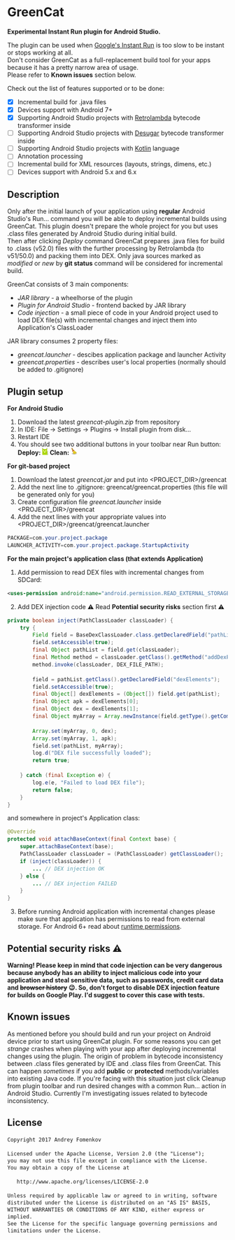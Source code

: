 GreenCat
=========

**Experimental Instant Run plugin for Android Studio.**

The plugin can be used when [Google's Instant Run](https://developer.android.com/studio/run/index.html#instant-run) is too slow to be instant or stops working at all.</br>
Don't consider GreenCat as a full-replacement build tool for your apps because it has a pretty narrow area of usage.</br>
Please refer to **Known issues** section below.

Check out the list of features supported or to be done:
- [x] Incremental build for .java files
- [x] Devices support with Android 7+
- [x] Supporting Android Studio projects with [Retrolambda](https://github.com/orfjackal/retrolambda) bytecode transformer inside
- [ ] Supporting Android Studio projects with [Desugar](https://developer.android.com/studio/write/java8-support.html) bytecode transformer inside
- [ ] Supporting Android Studio projects with [Kotlin](https://kotlinlang.org) language
- [ ] Annotation processing
- [ ] Incremental build for XML resources (layouts, strings, dimens, etc.)
- [ ] Devices support with Android 5.x and 6.x

Description
-------------------------

Only after the initial launch of your application using **regular** Android Studio's Run... command you will be able to deploy incremental builds using GreenCat. This plugin doesn't prepare the whole project for you but uses .class files generated by Android Studio during initial build.</br>
Then after clicking *Deploy* command GreenCat prepares .java files for build to .class (v52.0) files with the further processing by Retrolambda (to v51/50.0) and packing them into DEX. Only java sources marked as *modified* or *new* by **git status** command will be considered for incremental build.

GreenCat consists of 3 main components:
- *JAR library* - a wheelhorse of the plugin
- *Plugin for Android Studio* - frontend backed by JAR library
- *Code injection* - a small piece of code in your Android project used to load DEX file(s) with incremental changes and inject them into Application's ClassLoader

JAR library consumes 2 property files:
- *greencat.launcher* - descibes application package and launcher Activity
- *greencat.properties* - describes user's local properties (normally should be added to .gitignore)

Plugin setup
------------
**For Android Studio**
1. Download the latest *greencat-plugin.zip* from repository
2. In IDE: File -> Settings -> Plugins -> Install plugin from disk...
3. Restart IDE
4. You should see two additional buttons in your toolbar near Run button:
 **Deploy:** ![Deploy](https://github.com/andreyfomenkov/green-cat/blob/master/plugin/resources/icons/deploy.png)
 **Clean:** ![Clean](https://github.com/andreyfomenkov/green-cat/blob/master/plugin/resources/icons/clean.png)

**For git-based project**
1. Download the latest *greencat.jar* and put into <PROJECT_DIR>/greencat
2. Add the next line to .gitignore: greencat/greencat.properties (this file will be generated only for you)
3. Create configuration file *greencat.launcher* inside <PROJECT_DIR>/greencat
4. Add the next lines with your appropriate values into <PROJECT_DIR>/greencat/greencat.launcher</br>
```java
PACKAGE=com.your.project.package
LAUNCHER_ACTIVITY=com.your.project.package.StartupActivity
```

**For the main project's application class (that extends Application)**
1. Add permission to read DEX files with incremental changes from SDCard:
```xml
<uses-permission android:name="android.permission.READ_EXTERNAL_STORAGE"/>
```
2. Add DEX injection code :warning: Read **Potential security risks** section first :warning:
```java
private boolean inject(PathClassLoader classLoader) {
    try {
        Field field = BaseDexClassLoader.class.getDeclaredField("pathList");
        field.setAccessible(true);
        final Object pathList = field.get(classLoader);
        final Method method = classLoader.getClass().getMethod("addDexPath", String.class);
        method.invoke(classLoader, DEX_FILE_PATH);

        field = pathList.getClass().getDeclaredField("dexElements");
        field.setAccessible(true);
        final Object[] dexElements = (Object[]) field.get(pathList);
        final Object apk = dexElements[0];
        final Object dex = dexElements[1];
        final Object myArray = Array.newInstance(field.getType().getComponentType(), 2);

        Array.set(myArray, 0, dex);
        Array.set(myArray, 1, apk);
        field.set(pathList, myArray);
        log.d("DEX file successfully loaded");
        return true;

    } catch (final Exception e) {
        log.e(e, "Failed to load DEX file");
        return false;
    }
}
```
and somewhere in project's Application class:

```java
@Override
protected void attachBaseContext(final Context base) {
    super.attachBaseContext(base);
    PathClassLoader classLoader = (PathClassLoader) getClassLoader();
    if (inject(classLoader)) {
        ... // DEX injection OK
    } else {
        ... // DEX injection FAILED
    }
}
```


3. Before running Android application with incremental changes please make sure that application has permissions to read from external storage. For Android 6+ read about [runtime permissions](https://developer.android.com/training/permissions/requesting.html).

Potential security risks :warning:
----------------------------------
**Warning! Please keep in mind that code injection can be very dangerous because anybody has an ability to inject malicious code into your application and steal sensitive data, such as passwords, credit card data and ~~browser history~~ :wink:. So, don't forget to disable DEX injection feature for builds on Google Play. I'd suggest to cover this case with tests.**

Known issues
------------

As mentioned before you should build and run your project on Android device prior to start using GreenCat plugin. For some reasons you can get *strange* crashes when playing with your app after deploying incremental changes using the plugin. The origin of problem in bytecode inconsistency between .class files generated by IDE and .class files from GreenCat. This can happen *sometimes* if you add **public** or **protected** methods/variables into existing Java code. If you're facing with this situation just click Cleanup from plugin toolbar and run desired changes with a common Run... action in Android Studio. Currently I'm investigating issues related to bytecode inconsistency.

License
-------
    Copyright 2017 Andrey Fomenkov

    Licensed under the Apache License, Version 2.0 (the "License");
    you may not use this file except in compliance with the License.
    You may obtain a copy of the License at

       http://www.apache.org/licenses/LICENSE-2.0

    Unless required by applicable law or agreed to in writing, software
    distributed under the License is distributed on an "AS IS" BASIS,
    WITHOUT WARRANTIES OR CONDITIONS OF ANY KIND, either express or implied.
    See the License for the specific language governing permissions and
    limitations under the License.
